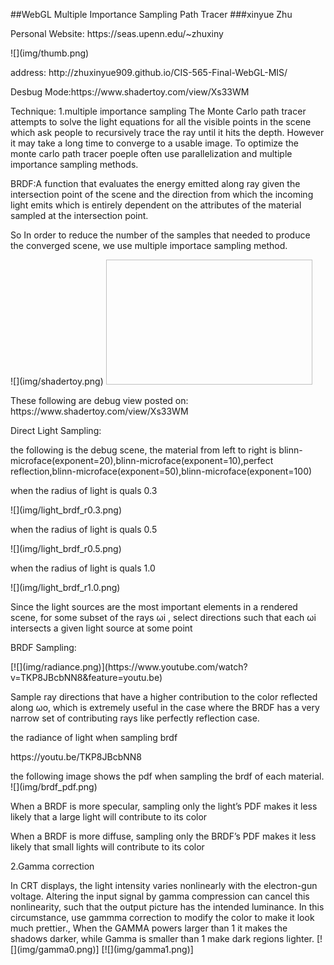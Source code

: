 ##WebGL Multiple Importance Sampling Path Tracer
###xinyue Zhu
<p>Personal Website: https://seas.upenn.edu/~zhuxiny</p>
![](img/thumb.png)
<p>address: http://zhuxinyue909.github.io/CIS-565-Final-WebGL-MIS/</p>
<p>Desbug Mode:https://www.shadertoy.com/view/Xs33WM</p>
Technique:
1.multiple importance sampling
The Monte Carlo path tracer attempts to solve the light equations for all the visible points in the scene which ask people to recursively trace the ray until it hits the depth. However it may take a long time to converge to a usable image. To optimize the monte carlo path tracer poeple often use parallelization and multiple importance sampling methods. 
<p>BRDF:A function that evaluates the energy emitted along ray given the intersection point of the scene and the direction from which the incoming light emits which is entirely dependent on the attributes of the material sampled at the intersection point. </p>
<p>So In order to reduce the number of the samples that needed to produce the converged scene, we use multiple importace sampling method.</p>
![](img/shadertoy.png)
<img scr="img/shadertoy.png" width="330" height="200">
<p>These following are debug view posted on: https://www.shadertoy.com/view/Xs33WM</p>


<p>Direct Light Sampling: </p>
<p>the following is the debug scene, the material from left to right is blinn-microface(exponent=20),blinn-microface(exponent=10),perfect reflection,blinn-microface(exponent=50),blinn-microface(exponent=100)</p>
<p>when the radius of light is quals 0.3</p>
![](img/light_brdf_r0.3.png)
<p>when the radius of light is quals 0.5</p>
![](img/light_brdf_r0.5.png)
<p>when the radius of light is quals 1.0</p>
![](img/light_brdf_r1.0.png)
<p>Since the light sources are the most important elements in a rendered scene, for some subset of the rays ωi , select directions such that each ωi intersects a given light source at some point</p>
<p>BRDF Sampling: </p>
[![](img/radiance.png)](https://www.youtube.com/watch?v=TKP8JBcbNN8&feature=youtu.be)
<p>Sample ray directions that have a higher contribution to the color reflected along ωo, which is extremely useful in the case where the BRDF has a very narrow set of contributing rays like perfectly reflection case.</p>
<p>the radiance of light when sampling brdf</p>
https://youtu.be/TKP8JBcbNN8
<p>the following image shows the pdf when sampling the brdf of each material.
![](img/brdf_pdf.png)
<p>When a BRDF is more specular, sampling only the light’s PDF makes it less likely that a large light will contribute to its color </p>
<p>When a BRDF is more diffuse, sampling only the BRDF’s PDF makes it less likely that small lights will contribute to its color </p>


<p>2.Gamma correction</p>
In CRT displays, the light intensity varies nonlinearly with the electron-gun voltage. Altering the input signal by gamma compression can cancel this nonlinearity, such that the output picture has the intended luminance. In this circumstance, use gammma correction to modify the color to make it look much prettier., When the GAMMA powers larger than 1 it makes the shadows darker, while Gamma is  smaller than 1 make dark regions lighter.
[![](img/gamma0.png)]
[![](img/gamma1.png)]






















